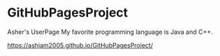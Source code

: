 # GitHubPagesProject
Asher's UserPage
My favorite programming language is Java and C++.

https://ashjam2005.github.io/GitHubPagesProject/

